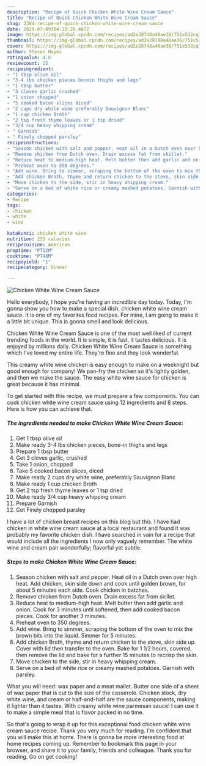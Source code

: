 ```yaml
---
description: "Recipe of Quick Chicken White Wine Cream Sauce"
title: "Recipe of Quick Chicken White Wine Cream Sauce"
slug: 2384-recipe-of-quick-chicken-white-wine-cream-sauce
date: 2020-07-09T04:10:20.487Z
image: https://img-global.cpcdn.com/recipes/ad2e28748a48ae36/751x532cq70/chicken-white-wine-cream-sauce-recipe-main-photo.jpg
thumbnail: https://img-global.cpcdn.com/recipes/ad2e28748a48ae36/751x532cq70/chicken-white-wine-cream-sauce-recipe-main-photo.jpg
cover: https://img-global.cpcdn.com/recipes/ad2e28748a48ae36/751x532cq70/chicken-white-wine-cream-sauce-recipe-main-photo.jpg
author: Steven Hayes
ratingvalue: 4.8
reviewcount: 15
recipeingredient:
- "1 tbsp olive oil"
- "3-4 lbs chicken pieces bonein thighs and legs"
- "1 tbsp butter"
- "3 cloves garlic crushed"
- "1 onion chopped"
- "5 cooked bacon slices diced"
- "2 cups dry white wine preferably Sauvignon Blanc"
- "1 cup chicken Broth"
- "2 tsp fresh thyme leaves or 1 tsp dried"
- "3/4 cup heavy whipping cream"
- " Garnish"
- " Finely chopped parsley"
recipeinstructions:
- "Season chicken with salt and pepper. Heat oil in a Dutch oven over high heat. Add chicken, skin side down and cook until golden brown, for about 5 minutes each side. Cook chicken in batches."
- "Remove chicken from Dutch oven. Drain excess fat from skillet."
- "Reduce heat to medium-high heat. Melt butter then add garlic and onion. Cook for 3 minutes until softened, then add cooked bacon pieces. Cook for another 3 minutes."
- "Preheat oven to 350 degrees."
- "Add wine. Bring to simmer, scraping the bottom of the oven to mix the brown bits into the liquid. Simmer for 5 minutes."
- "Add chicken Broth, thyme and return chicken to the stove, skin side up. Cover with lid then transfer to the oven. Bake for 1 1/2 hours, covered, then remove the lid and bake for a further 15 minutes to recrisp the skin."
- "Move chicken to the side, stir in heavy whipping cream."
- "Serve on a bed of white rice or creamy mashed potatoes. Garnish with parsley."
categories:
- Recipe
tags:
- chicken
- white
- wine

katakunci: chicken white wine 
nutrition: 233 calories
recipecuisine: American
preptime: "PT12M"
cooktime: "PT48M"
recipeyield: "1"
recipecategory: Dinner

---
```



![Chicken White Wine Cream Sauce](https://img-global.cpcdn.com/recipes/ad2e28748a48ae36/751x532cq70/chicken-white-wine-cream-sauce-recipe-main-photo.jpg)

Hello everybody, I hope you're having an incredible day today. Today, I'm gonna show you how to make a special dish, chicken white wine cream sauce. It is one of my favorites food recipes. For mine, I am going to make it a little bit unique. This is gonna smell and look delicious.

Chicken White Wine Cream Sauce is one of the most well liked of current trending foods in the world. It is simple, it is fast, it tastes delicious. It is enjoyed by millions daily. Chicken White Wine Cream Sauce is something which I've loved my entire life. They're fine and they look wonderful.

This creamy white wine chicken is easy enough to make on a weeknight but good enough for company! We pan-fry the chicken so it&#39;s lightly golden, and then we make the sauce. The easy white wine sauce for chicken is great because it has minimal.


To get started with this recipe, we must prepare a few components. You can cook chicken white wine cream sauce using 12 ingredients and 8 steps. Here is how you can achieve that.

<!--inarticleads1-->

##### The ingredients needed to make Chicken White Wine Cream Sauce:

1. Get 1 tbsp olive oil
1. Make ready 3-4 lbs chicken pieces, bone-in thighs and legs
1. Prepare 1 tbsp butter
1. Get 3 cloves garlic, crushed
1. Take 1 onion, chopped
1. Take 5 cooked bacon slices, diced
1. Make ready 2 cups dry white wine, preferably Sauvignon Blanc
1. Make ready 1 cup chicken Broth
1. Get 2 tsp fresh thyme leaves or 1 tsp dried
1. Make ready 3/4 cup heavy whipping cream
1. Prepare  Garnish
1. Get  Finely chopped parsley


I have a lot of chicken breast recipes on this blog but this. I have had chicken in white wine cream sauce at a local restaurant and found it was probably my favorite chicken dish. I have searched in vain for a recipe that would include all the ingredients I now only vaguely remember. The white wine and cream pair wonderfully; flavorful yet subtle. 

<!--inarticleads2-->

##### Steps to make Chicken White Wine Cream Sauce:

1. Season chicken with salt and pepper. Heat oil in a Dutch oven over high heat. Add chicken, skin side down and cook until golden brown, for about 5 minutes each side. Cook chicken in batches.
1. Remove chicken from Dutch oven. Drain excess fat from skillet.
1. Reduce heat to medium-high heat. Melt butter then add garlic and onion. Cook for 3 minutes until softened, then add cooked bacon pieces. Cook for another 3 minutes.
1. Preheat oven to 350 degrees.
1. Add wine. Bring to simmer, scraping the bottom of the oven to mix the brown bits into the liquid. Simmer for 5 minutes.
1. Add chicken Broth, thyme and return chicken to the stove, skin side up. Cover with lid then transfer to the oven. Bake for 1 1/2 hours, covered, then remove the lid and bake for a further 15 minutes to recrisp the skin.
1. Move chicken to the side, stir in heavy whipping cream.
1. Serve on a bed of white rice or creamy mashed potatoes. Garnish with parsley.


What you will need: wax paper and a meat mallet. Butter one side of a sheet of wax paper that is cut to the size of the casserole. Chicken stock, dry white wine, and cream or half-and-half are the sauce components, making it lighter than it tastes. With creamy white wine parmesan sauce! I can use it to make a simple meal that is flavor packed in no time. 

So that's going to wrap it up for this exceptional food chicken white wine cream sauce recipe. Thank you very much for reading. I'm confident that you will make this at home. There is gonna be more interesting food at home recipes coming up. Remember to bookmark this page in your browser, and share it to your family, friends and colleague. Thank you for reading. Go on get cooking!

